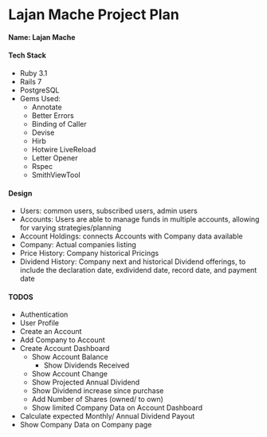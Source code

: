 # Lajan Mache Project Plan

#### Name:          Lajan Mache

#### Tech Stack
* Ruby 3.1
* Rails 7
* PostgreSQL
* Gems Used:
  * Annotate
  * Better Errors
  * Binding of Caller
  * Devise
  * Hirb
  * Hotwire LiveReload
  * Letter Opener
  * Rspec
  * SmithViewTool

#### Design
* Users:            common users, subscribed users, admin users
* Accounts:         Users are able to manage funds in multiple accounts, allowing for varying strategies/planning
* Account Holdings: connects Accounts with Company data available
* Company:          Actual companies listing
* Price History:    Company historical Pricings
* Dividend History: Company next and historical Dividend offerings, to include the declaration date, exdividend date, record date, and payment date

#### TODOS
* Authentication
* User Profile
* Create an Account
* Add Company to Account
* Create Account Dashboard
  * Show Account Balance
    * Show Dividends Received
  * Show Account Change
  * Show Projected Annual Dividend
  * Show Dividend increase since purchase
  * Add Number of Shares (owned/ to own)
  * Show limited Company Data on Account Dashboard
* Calculate expected Monthly/ Annual Dividend Payout
* Show Company Data on Company page



